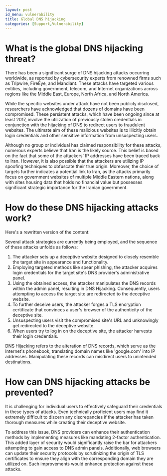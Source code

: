 ```yaml
---
layout: post
id_menu: vulnerability
title: Global DNS hijacking
categories: [Support,Vulnerability]
---
```

# What is the global DNS hijacking threat?
There has been a significant surge of DNS hijacking attacks occurring worldwide, as reported by cybersecurity experts from renowned firms such as Tripwire, FireEye, and Mandiant. These attacks have targeted various entities, including government, telecom, and Internet organizations across regions like the Middle East, Europe, North Africa, and North America.

While the specific websites under attack have not been publicly disclosed, researchers have acknowledged that dozens of domains have been compromised. These persistent attacks, which have been ongoing since at least 2017, involve the utilization of previously stolen credentials in conjunction with the hijacking of DNS to redirect users to fraudulent websites. The ultimate aim of these malicious websites is to illicitly obtain login credentials and other sensitive information from unsuspecting users.

Although no group or individual has claimed responsibility for these attacks, numerous experts believe that Iran is the likely source. This belief is based on the fact that some of the attackers' IP addresses have been traced back to Iran. However, it is also possible that the attackers are utilizing IP spoofing techniques to obfuscate their true origin. Moreover, the choice of targets further indicates a potential link to Iran, as the attacks primarily focus on government websites of multiple Middle Eastern nations, along with sites housing data that holds no financial value but possesses significant strategic importance for the Iranian government.

# How do these DNS hijacking attacks work?
Here's a rewritten version of the content:

Several attack strategies are currently being employed, and the sequence of these attacks unfolds as follows:

1. The attacker sets up a deceptive website designed to closely resemble the target site in appearance and functionality.
2. Employing targeted methods like spear phishing, the attacker acquires login credentials for the target site's DNS provider's administrative panel.
3. Using the obtained access, the attacker manipulates the DNS records within the admin panel, resulting in DNS Hijacking. Consequently, users attempting to access the target site are redirected to the deceptive website.
4. To further deceive users, the attacker forges a TLS encryption certificate that convinces a user's browser of the authenticity of the deceptive site.
5. Unsuspecting users visit the compromised site's URL and unknowingly get redirected to the deceptive website.
6. When users try to log in on the deceptive site, the attacker harvests their login credentials.

DNS Hijacking refers to the alteration of DNS records, which serve as the Internet's phonebook, translating domain names like 'google.com' into IP addresses. Manipulating these records can misdirect users to unintended destinations.

# How can DNS hijacking attacks be prevented?
It is challenging for individual users to effectively safeguard their credentials in these types of attacks. Even technically proficient users may find it extremely difficult to discern any discrepancies if the attacker has taken thorough measures while creating their deceptive website.

To address this issue, DNS providers can enhance their authentication methods by implementing measures like mandating 2-factor authentication. This added layer of security would significantly raise the bar for attackers attempting to gain access to DNS admin panels. Additionally, web browsers can update their security protocols by scrutinizing the origin of TLS certificates to ensure they align with the corresponding domain they are utilized on. Such improvements would enhance protection against these attacks.